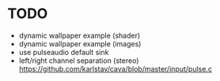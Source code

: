 # TODO

- dynamic wallpaper example (shader)
- dynamic wallpaper example (images)
- use pulseaudio default sink
- left/right channel separation (stereo) https://github.com/karlstav/cava/blob/master/input/pulse.c
